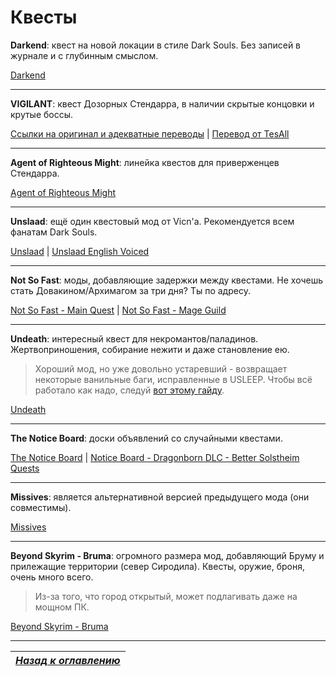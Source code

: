 # Квесты

**Darkend**: квест на новой локации в стиле Dark Souls. Без записей в журнале и с глубинным смыслом.

[Darkend](http://www.nexusmods.com/skyrim/mods/67559/?)

------

**VIGILANT**: квест Дозорных Стендарра, в наличии скрытые концовки и крутые боссы.

[Ссылки на оригинал и адекватные переводы](https://github.com/Meridiano/VIGILANT-Russian/blob/master/Оглавление.md) | [Перевод от TesAll](http://tesall.ru/files/file/8807-dozornyy/)

------

**Agent of Righteous Might**: линейка квестов для приверженцев Стендарра.

[Agent of Righteous Might](https://www.nexusmods.com/skyrim/mods/33766/?)

------

**Unslaad**: ещё один квестовый мод от Vicn'а. Рекомендуется всем фанатам Dark Souls.

[Unslaad](http://www.nexusmods.com/skyrim/mods/80425/?) | [Unslaad English Voiced](http://www.nexusmods.com/skyrim/mods/85908/?)

------

**Not So Fast**: моды, добавляющие задержки между квестами. Не хочешь стать Довакином/Архимагом за три дня? Ты по адресу.

[Not So Fast - Main Quest](http://www.nexusmods.com/skyrim/mods/62894/?) | [Not So Fast - Mage Guild](http://www.nexusmods.com/skyrim/mods/64633/?)

------

**Undeath**: интересный квест для некромантов/паладинов. Жертвоприношения, собирание нежити и даже становление ею.

> Хороший мод, но уже довольно устаревший - возвращает некоторые ванильные баги, исправленные в USLEEP. Чтобы всё работало как надо, следуй [вот этому гайду](https://linnsmusings.wordpress.com/2017/08/27/undeathcleaningguideforle/).

[Undeath](http://www.nexusmods.com/skyrim/mods/40607/?)

------

**The Notice Board**: доски объявлений со случайными квестами.

[The Notice Board](http://www.nexusmods.com/skyrim/mods/70142/?) | [Notice Board - Dragonborn DLC - Better Solstheim Quests](http://www.nexusmods.com/skyrim/mods/70588/?)

------

**Missives**: является альтернативной версией предыдущего мода (они совместимы).

[Missives](https://www.nexusmods.com/skyrim/mods/85815/?)

------

**Beyond Skyrim - Bruma**: огромного размера мод, добавляющий Бруму и прилежащие территории (север Сиродила). Квесты, оружие, броня, очень много всего.

> Из-за того, что город открытый, может подлагивать даже на мощном ПК.

[Beyond Skyrim - Bruma](https://www.nexusmods.com/skyrim/mods/84946/?)

------

|[*Назад к оглавлению*](../01_Оглавление.md)|
|:---:|

